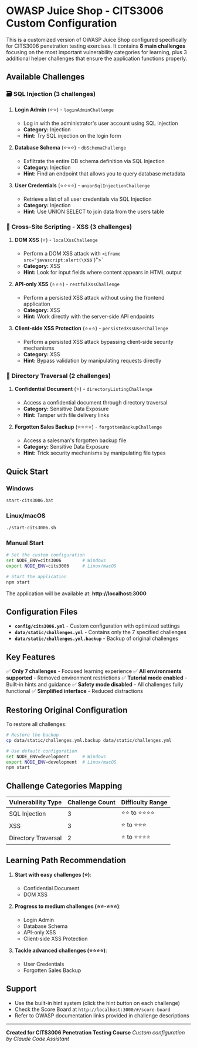 # OWASP Juice Shop - CITS3006 Custom Configuration

This is a customized version of OWASP Juice Shop configured specifically for CITS3006 penetration testing exercises. It contains **8 main challenges** focusing on the most important vulnerability categories for learning, plus 3 additional helper challenges that ensure the application functions properly.

## Available Challenges

### 🗃️ SQL Injection (3 challenges)
1. **Login Admin** (⭐⭐) - `loginAdminChallenge`
   - Log in with the administrator's user account using SQL injection
   - **Category:** Injection
   - **Hint:** Try SQL injection on the login form

2. **Database Schema** (⭐⭐⭐) - `dbSchemaChallenge`
   - Exfiltrate the entire DB schema definition via SQL Injection
   - **Category:** Injection
   - **Hint:** Find an endpoint that allows you to query database metadata

3. **User Credentials** (⭐⭐⭐⭐) - `unionSqlInjectionChallenge`
   - Retrieve a list of all user credentials via SQL Injection
   - **Category:** Injection
   - **Hint:** Use UNION SELECT to join data from the users table

### 🔗 Cross-Site Scripting - XSS (3 challenges)
1. **DOM XSS** (⭐) - `localXssChallenge`
   - Perform a DOM XSS attack with `<iframe src="javascript:alert(\`xss\`)">`
   - **Category:** XSS
   - **Hint:** Look for input fields where content appears in HTML output

2. **API-only XSS** (⭐⭐⭐) - `restfulXssChallenge`
   - Perform a persisted XSS attack without using the frontend application
   - **Category:** XSS
   - **Hint:** Work directly with the server-side API endpoints

3. **Client-side XSS Protection** (⭐⭐⭐) - `persistedXssUserChallenge`
   - Perform a persisted XSS attack bypassing client-side security mechanisms
   - **Category:** XSS
   - **Hint:** Bypass validation by manipulating requests directly

### 📁 Directory Traversal (2 challenges)
1. **Confidential Document** (⭐) - `directoryListingChallenge`
   - Access a confidential document through directory traversal
   - **Category:** Sensitive Data Exposure
   - **Hint:** Tamper with file delivery links

2. **Forgotten Sales Backup** (⭐⭐⭐⭐) - `forgottenBackupChallenge`
   - Access a salesman's forgotten backup file
   - **Category:** Sensitive Data Exposure
   - **Hint:** Trick security mechanisms by manipulating file types

## Quick Start

### Windows
```bash
start-cits3006.bat
```

### Linux/macOS
```bash
./start-cits3006.sh
```

### Manual Start
```bash
# Set the custom configuration
set NODE_ENV=cits3006        # Windows
export NODE_ENV=cits3006     # Linux/macOS

# Start the application
npm start
```

The application will be available at: **http://localhost:3000**

## Configuration Files

- **`config/cits3006.yml`** - Custom configuration with optimized settings
- **`data/static/challenges.yml`** - Contains only the 7 specified challenges
- **`data/static/challenges.yml.backup`** - Backup of original challenges

## Key Features

✅ **Only 7 challenges** - Focused learning experience
✅ **All environments supported** - Removed environment restrictions
✅ **Tutorial mode enabled** - Built-in hints and guidance
✅ **Safety mode disabled** - All challenges fully functional
✅ **Simplified interface** - Reduced distractions

## Restoring Original Configuration

To restore all challenges:
```bash
# Restore the backup
cp data/static/challenges.yml.backup data/static/challenges.yml

# Use default configuration
set NODE_ENV=development     # Windows
export NODE_ENV=development  # Linux/macOS
npm start
```

## Challenge Categories Mapping

| Vulnerability Type | Challenge Count | Difficulty Range |
|-------------------|----------------|------------------|
| SQL Injection     | 3              | ⭐⭐ to ⭐⭐⭐⭐        |
| XSS               | 3              | ⭐ to ⭐⭐⭐         |
| Directory Traversal| 2              | ⭐ to ⭐⭐⭐⭐        |

## Learning Path Recommendation

1. **Start with easy challenges (⭐)**:
   - Confidential Document
   - DOM XSS

2. **Progress to medium challenges (⭐⭐-⭐⭐⭐)**:
   - Login Admin
   - Database Schema
   - API-only XSS
   - Client-side XSS Protection

3. **Tackle advanced challenges (⭐⭐⭐⭐)**:
   - User Credentials
   - Forgotten Sales Backup

## Support

- Use the built-in hint system (click the hint button on each challenge)
- Check the Score Board at `http://localhost:3000/#/score-board`
- Refer to OWASP documentation links provided in challenge descriptions

---
**Created for CITS3006 Penetration Testing Course**
*Custom configuration by Claude Code Assistant*